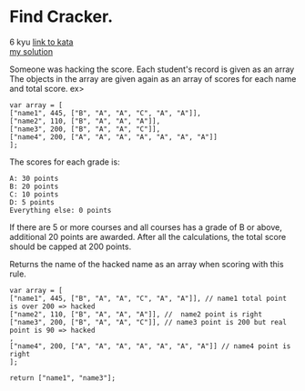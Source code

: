 # Find Cracker.
6 kyu
[link to kata](https://www.codewars.com/kata/59f70440bee845599c000085/train/javascript)
<br>
[my solution](./kata.js)

Someone was hacking the score. Each student's record is given as an array The objects in the array are given again as an array of scores for each name and total score. ex>
```
var array = [
["name1", 445, ["B", "A", "A", "C", "A", "A"]],
["name2", 110, ["B", "A", "A", "A"]],
["name3", 200, ["B", "A", "A", "C"]],
["name4", 200, ["A", "A", "A", "A", "A", "A", "A"]]
];
```
The scores for each grade is:
```
A: 30 points
B: 20 points
C: 10 points
D: 5 points
Everything else: 0 points
```
If there are 5 or more courses and all courses has a grade of B or above, additional 20 points are awarded. After all the calculations, the total score should be capped at 200 points.

Returns the name of the hacked name as an array when scoring with this rule.
```
var array = [
["name1", 445, ["B", "A", "A", "C", "A", "A"]], // name1 total point is over 200 => hacked
["name2", 110, ["B", "A", "A", "A"]], //  name2 point is right
["name3", 200, ["B", "A", "A", "C"]], // name3 point is 200 but real point is 90 => hacked
,
["name4", 200, ["A", "A", "A", "A", "A", "A", "A"]] // name4 point is right
];

return ["name1", "name3"];
```